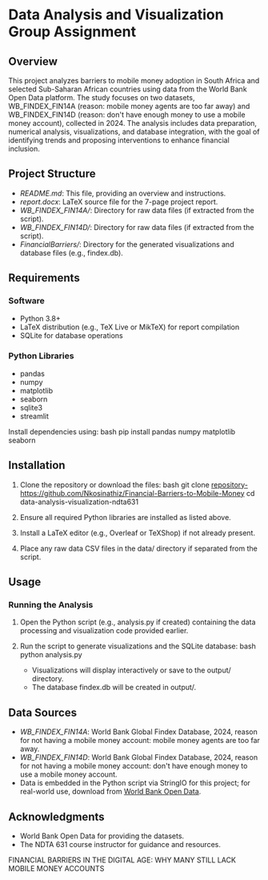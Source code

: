 # Data Analysis and Visualization Group Assignment

## Overview
This project analyzes barriers to mobile money adoption in South Africa and selected Sub-Saharan African countries using data from the World Bank Open Data platform. The study focuses on two datasets, WB_FINDEX_FIN14A (reason: mobile money agents are too far away) and WB_FINDEX_FIN14D (reason: don't have enough money to use a mobile money account), collected in 2024. The analysis includes data preparation, numerical analysis, visualizations, and database integration, with the goal of identifying trends and proposing interventions to enhance financial inclusion.

## Project Structure
- *README.md*: This file, providing an overview and instructions.
- *report.docx*: LaTeX source file for the 7-page project report.
- *WB_FINDEX_FIN14A/*: Directory for raw data files (if extracted from the script).
- *WB_FINDEX_FIN14D/*: Directory for raw data files (if extracted from the script).
- *FinancialBarriers/*: Directory for the generated visualizations and database files (e.g., findex.db).

## Requirements
### Software
- Python 3.8+
- LaTeX distribution (e.g., TeX Live or MikTeX) for report compilation
- SQLite for database operations

### Python Libraries
- pandas
- numpy
- matplotlib
- seaborn
- sqlite3
- streamlit

Install dependencies using:
bash
pip install pandas numpy matplotlib seaborn


## Installation
1. Clone the repository or download the files:
   bash
   git clone <repository-https://github.com/Nkosinathiz/Financial-Barriers-to-Mobile-Money>
   cd data-analysis-visualization-ndta631
   
2. Ensure all required Python libraries are installed as listed above.
3. Install a LaTeX editor (e.g., Overleaf or TeXShop) if not already present.
4. Place any raw data CSV files in the data/ directory if separated from the script.

## Usage
### Running the Analysis
1. Open the Python script (e.g., analysis.py if created) containing the data processing and visualization code provided earlier.
2. Run the script to generate visualizations and the SQLite database:
   bash
   python analysis.py
   
   - Visualizations will display interactively or save to the output/ directory.
   - The database findex.db will be created in output/.


## Data Sources
- *WB_FINDEX_FIN14A*: World Bank Global Findex Database, 2024, reason for not having a mobile money account: mobile money agents are too far away.
- *WB_FINDEX_FIN14D*: World Bank Global Findex Database, 2024, reason for not having a mobile money account: don't have enough money to use a mobile money account.
- Data is embedded in the Python script via StringIO for this project; for real-world use, download from [World Bank Open Data](https://data.worldbank.org/).


## Acknowledgments
- World Bank Open Data for providing the datasets.
- The NDTA 631 course instructor for guidance and resources.

FINANCIAL BARRIERS IN THE DIGITAL AGE: WHY MANY STILL LACK MOBILE MONEY ACCOUNTS

